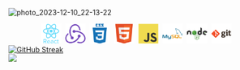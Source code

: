    ![photo_2023-12-10_22-13-22](https://github.com/OlegSitko/OlegSitko/assets/120294625/af109171-dba1-4940-826b-51caf6e93da6)

<div style="text-align: center;">
  <img src="https://github.com/devicons/devicon/blob/master/icons/react/react-original-wordmark.svg" title="React" alt="React" width="40" height="40"/>&nbsp;
  <img src="https://github.com/devicons/devicon/blob/master/icons/redux/redux-original.svg" title="Redux" alt="Redux " width="40" height="40"/>&nbsp;
  <img src="https://github.com/devicons/devicon/blob/master/icons/css3/css3-plain-wordmark.svg"  title="CSS3" alt="CSS" width="40" height="40"/>&nbsp;
  <img src="https://github.com/devicons/devicon/blob/master/icons/html5/html5-original.svg" title="HTML5" alt="HTML" width="40" height="40"/>&nbsp;
  <img src="https://github.com/devicons/devicon/blob/master/icons/javascript/javascript-original.svg" title="JavaScript" alt="JavaScript" width="40" height="40"/>&nbsp;
  <img src="https://github.com/devicons/devicon/blob/master/icons/mysql/mysql-original-wordmark.svg" title="MySQL"  alt="MySQL" width="40" height="40"/>&nbsp;
  <img src="https://github.com/devicons/devicon/blob/master/icons/nodejs/nodejs-original-wordmark.svg" title="NodeJS" alt="NodeJS" width="40" height="40"/>&nbsp;
  <img src="https://github.com/devicons/devicon/blob/master/icons/git/git-original-wordmark.svg" title="Git" **alt="Git" width="40" height="40"/>
</div>

<div style="margin-left:200;">
  <a href="https://git.io/streak-stats"><img src="https://github-readme-streak-stats.herokuapp.com?user=OlegSitko" alt="GitHub Streak" /></a>
  <br>
  <a href="https://github.com/anuraghazra/githubreadme-stats"><img src="https://github-readme-stats.vercel.app/api/top-langs/?username=OlegSitko&layout=compact&theme=vision-friendly-dark" /></a>
</div>

